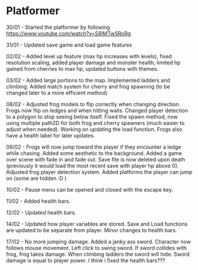 # **Platformer**

30/01 - Started the platformer by following https://www.youtube.com/watch?v=S8lMTwSRoRg 

31/01 - Updated save game and load game features

02/02 - Added level up feature (max hp increases with levels), fixed resolution scaling, added player damage and monster health, limited hp gained from cherries to max hp, updated buttons with themes.  

03/02 - Added large portions to the map. Implemented ladders and climbing. Added match system for cherry and frog spawning (to be changed later to a more efficient method)

08/02 - Adjusted frog models to flip correctly when changing direction. Frogs now flip on ledges and when hitting walls. Changed player detection to a polygon to stop seeing below itself. Fixed the spawn method, now using multiple path2D for both frog and cherry spawners (much easier to adjust when needed). Working on updating the load function. Frogs also have a health label for later updates. 

09/02 - Frogs will now jump toward the player if they encounter a ledge while chasing. Added some aesthetic to the background. Added a game over scene with fade in and fade out. Save file is now deleted upon death (previously it would load the most recent save with player hp above 0). Adjusted frog player detection system. Added platforms the player can jump on (some are hidden :D )

10/02 - Pause menu can be opened and closed with the escape key.

11/02 - Added health bars.

12/02 - Updated health bars. 

14/02 - Updated how player variables are stored. Save and Load functions are updated to be separate from player. Minor changes to health bars.

17/02 - No more jumping damage. Added a janky ass sword. Character now follows mouse movement. Left click to swing sword. If sword collides with frog, frog takes damage. When climbing ladders the sword will hide. Sword damage is equal to player power. I think i fixed the health bars???

